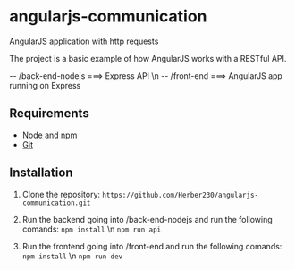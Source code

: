 # angularjs-communication
AngularJS application with http requests

The project is a basic example of how AngularJS works with a RESTful API.

-- /back-end-nodejs   ===> Express API \n
-- /front-end         ===> AngularJS app running on Express
    

## Requirements

- [Node and npm](http://nodejs.org)
- [Git](https://git-scm.com/)

## Installation

1. Clone the repository: 
`https://github.com/Herber230/angularjs-communication.git`

2. Run the backend going into /back-end-nodejs and run the following comands: 
`npm install` \n
`npm run api`

3. Run the frontend going into /front-end and run the following comands: 
`npm install` \n
`npm run dev`
